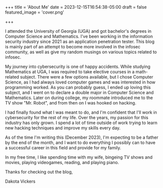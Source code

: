 +++
title = 'About Me'
date = 2023-12-15T16:54:38-05:00
draft = false
featured_image = 'cover.png'

+++

<div style="text-align: left">
I attended the University of Georgia (UGA) and got bachelor's degrees in Computer Science and Mathematics. I've been working in the information security industry since 2021 as an application penetration tester. This blog is mainly part of an attempt to become more involved in the infosec community, as well as give my random musings on various topics related to infosec.

My journey into cybersecurity is one of happy accidents. While studying Mathematics at UGA, I was required to take elective courses in a math-related subject. There were a few options available, but I chose Computer Science, as I had always loved computer games and was interested in how programming worked. As you can probably guess, I ended up loving this subject, and I went on to declare a double major in Computer Science and Mathematics. Later on during college, my roommate introduced me to the TV show "Mr. Robot", and from then on I was hooked on hacking.

I had finally found what I was meant to do, and I'm confident that I'll work in cybersecurity for the rest of my life. Over the years, my passion for this industry has only grown. I spend a lot of time outside of work trying to learn new hacking techniques and improve my skills every day. 

As of the time I'm writing this (December 2023), I'm expecting to be a father by the end of the month, and I want to do everything I possibly can to have a successful career in this field and provide for my family.

In my free time, I like spending time with my wife, bingeing TV shows and movies, playing videogames, reading, and playing piano.

Thanks for checking out the blog,

Dakota Vickers
</div>